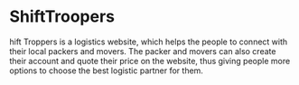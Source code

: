 # ShiftTroopers
hift Troppers is a logistics website, which helps the people to connect with their local packers and movers. The packer and movers can also create their account and quote their price on the website, thus giving people more options to choose the best logistic partner for them.
